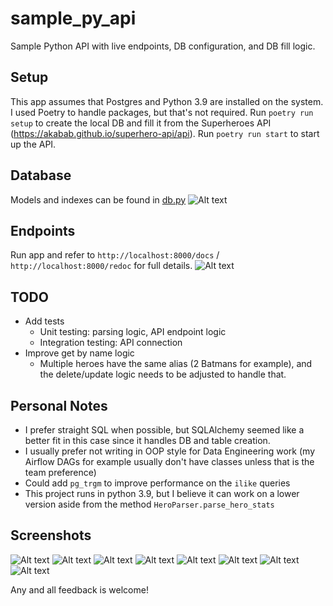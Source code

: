 # sample_py_api
Sample Python API with live endpoints, DB configuration, and DB fill logic.

## Setup ##
This app assumes that Postgres and Python 3.9 are installed on the system. I used Poetry to handle packages, but that's not required.
Run `poetry run setup` to create the local DB and fill it from the Superheroes API (https://akabab.github.io/superhero-api/api). Run `poetry run start` to start up the API.

## Database ##
Models and indexes can be found in [db.py](/superheroes/utils/db.py)
![Alt text](/screenshots/api_docs.png?raw=true)

## Endpoints ##
Run app and refer to `http://localhost:8000/docs` / `http://localhost:8000/redoc` for full details.
![Alt text](/screenshots/api_docs.png?raw=true)

## TODO ##
- Add tests
  - Unit testing: parsing logic, API endpoint logic
  - Integration testing: API connection
- Improve get by name logic
  - Multiple heroes have the same alias (2 Batmans for example), and the delete/update logic needs to be adjusted to handle that.

## Personal Notes ##
- I prefer straight SQL when possible, but SQLAlchemy seemed like a better fit in this case since it handles DB and table creation.
- I usually prefer not writing in OOP style for Data Engineering work (my Airflow DAGs for example usually don't have classes unless that is the team preference)
- Could add `pg_trgm` to improve performance on the `ilike` queries
- This project runs in python 3.9, but I believe it can work on a lower version aside from the method `HeroParser.parse_hero_stats`

## Screenshots ##
![Alt text](/screenshots/hero_db.png?raw=true "Hero DB sample")
![Alt text](/screenshots/get_hero.png?raw=true "Get hero")
![Alt text](/screenshots/get_strongest.png?raw=true "Get strongest by stat")
![Alt text](/screenshots/get_team.png?raw=true "Get single team")
![Alt text](/screenshots/get_team_fuzzy.png?raw=true "Get all teams fuzzy search")
![Alt text](/screenshots/update_successful.png?raw=true "Update hero description")
![Alt text](/screenshots/update_stats_successful.png?raw=true "Update stats")
![Alt text](/screenshots/sample_error.png?raw=true "All errors return in the same format")


Any and all feedback is welcome!
